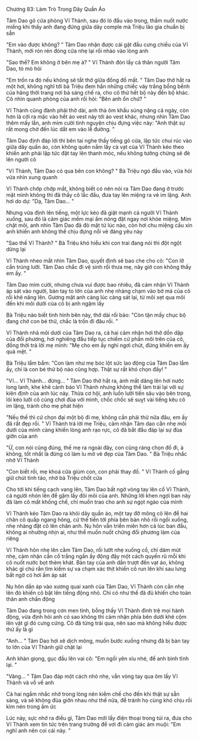 




Chương 83: Làm Trò Trong Dãy Quần Áo

Tâm Dao gõ cửa phòng Vĩ Thành, sau đó ló đầu vào trong, thầm nuốt nước miếng khi thấy anh đang đứng giữa dãy comple mà Triệu lão gia chuẩn bị sẵn

"Em vào được không? " Tâm Dao nhận được cái gật đầu cưng chiều của Vĩ Thành, mới rón rén đóng cửa nhẹ lại rồi nhào vào lòng anh

"Sao thế? Em không ở bên mẹ à? " Vĩ Thành đón lấy cả thân người Tâm Dao, tò mò hỏi

"Em trốn ra đó nếu không sẽ tắt thở giữa đống đồ mất. " Tâm Dao thở hắt ra một hơi, không nghĩ tới bà Triệu đem hẳn những chiếc váy trắng bồng bềnh của hãng thời trang nơi bà sáng chế ra, cho cô thử hết bộ này đến bộ khác. Cô nhìn quanh phòng của anh rồi hỏi: "Bên anh ổn chứ? "

Vĩ Thành cũng đành phải thở dài, anh thà ôm khẩu súng nặng cả ngày, còn hơn là cởi ra mặc vào hết áo vest này tới áo vest khác, nhưng nhìn Tâm Dao thêm mấy lần, anh mỉm cười tình nguyện chịu đựng việc này: "Anh thật sự rất mong chờ đến lúc dắt em vào lễ đường. "

Tâm Dao định đáp lời thì bên tai nghe thấy tiếng gõ cửa, lập tức chui rúc vào giữa dãy quần áo, còn không quên nắm lấy cà vạt của Vĩ Thành kéo theo khiến anh phải lập tức đặt tay lên thanh móc, nếu không tưởng chừng sẽ đè lên người cô

"Vĩ Thành, Tâm Dao có qua bên con không? " Bà Triệu ngó đầu vào, vừa hỏi vừa nhìn xung quanh

Vĩ Thành chớp chớp mắt, không biết có nên nói ra Tâm Dao đang ở trước mặt mình không thì đã thấy cô lắc đầu, đưa tay lên miệng ra vẻ im lặng. Anh hơi do dự: "Dạ, Tâm Dao... "

Nhưng vừa định lên tiếng, một lực kéo đã giật mạnh cả người Vĩ Thành xuống, sau đó là cảm giác mềm mại ấm nóng đặt ngay nơi khóe miệng. Mím chặt môi, anh nhìn Tâm Dao đã đỏ mặt từ lúc nào, còn hơi chu miệng cầu xin anh khiến anh không thể chịu đựng nổi vẻ đáng yêu này

"Sao thế Vĩ Thành? " Bà Triệu khó hiểu khi con trai đang nói thì đột ngột dừng lại

Vĩ Thành nheo mắt nhìn Tâm Dao, quyết định sẽ bao che cho cô: "Con lỡ cắn trúng lưỡi. Tâm Dao chắc đi vệ sinh rồi thưa mẹ, nãy giờ con không thấy em ấy. "

Tâm Dao mỉm cười, nhưng chưa vui được bao nhiêu, đã cảm nhận Vĩ Thành áp sát vào người, bàn tay to lớn của anh nhẹ nhàng chạm vào bờ má của cô rồi khẽ nâng lên. Gương mặt anh càng lúc càng sát lại, từ môi xẹt qua môi đến khi môi dưới của cô bị anh ngậm lấy

Bà Triệu nào biết tình hình bên này, thở dài rồi bảo: "Còn tận mấy chục bộ đang chờ con bé thử, chắc là trốn đi đâu rồi. "

Vĩ Thành nhả môi dưới của Tâm Dao ra, cả hai cảm nhận hơi thở dồn dập của đối phương, hơi nghiêng đầu tiếp tục chiếm cứ phần môi trên của cô, đồng thời trả lời mẹ mình: "Mẹ cho em ấy nghỉ ngơi chút, đừng khiến em ấy quá mệt. "

Bà Triệu lẩm bẩm: "Con làm như mẹ bóc lột sức lao động của Tâm Dao lắm ấy, chỉ là con bé thử bộ nào cũng hợp. Thật sự rất khó chọn đấy! "


"Vĩ... Vĩ Thành... đừng... " Tâm Dao thở hắt ra, ánh mắt dâng lên hơi nước long lanh, khe khẽ cảnh báo Vĩ Thành nhưng không thể làm trái lại với sự kiên định của anh lúc này. Thừa cơ hội, anh luồn lưỡi tiến sâu vào bên trong, lôi kéo lưỡi cô cùng chơi đùa với mình, chốc chốc sẽ suỵt vài tiếng kêu cô im lặng, tránh cho mẹ phát hiện

"Nếu thế thì cứ chọn đại một bộ đi mẹ, không cần phải thử nữa đâu, em ấy đã rất đẹp rồi. " Vĩ Thành trả lời mẹ Triệu, cảm nhận Tâm dao cắn nhẹ môi dưới của mình càng khiến lòng anh rạo rực, cô đã bắt đầu đáp lại sự đùa giỡn của anh

"Ừ, con nói cũng đúng, thế mẹ ra ngoài đây, con cũng ráng chọn đồ đi, à không, tốt nhất là đừng có làm lu mờ vẻ đẹp của Tâm Dao. " Bà Triệu nhắc nhở Vĩ Thành

"Con biết rồi, mẹ khoá cửa giùm con, con phải thay đồ. " Vĩ Thành cố gắng giữ chút tỉnh táo, nhờ bà Triệu chốt cửa

Cho tới khi tiếng cạch vang lên, Tâm Dao bất ngờ vòng tay lên cổ Vĩ Thành, cả người nhón lên để gặm lấy đôi môi của anh. Những lời khen ngợi ban nãy đã làm cô mất khống chế, chỉ muốn trao cho anh sự ngọt ngào của mình

Vĩ Thành kéo Tâm Dao ra khỏi dãy quần áo, một tay đỡ mông cô lên để hai chân cô quắp ngang hông, cứ thế tiến tới phía bên bàn nhỏ rồi ngồi xuống, nhẹ nhàng đặt cô lên chân anh. Nụ hôn vẫn triền miên hơn cả lúc ban đầu, không ai nhường nhịn ai, như thể muốn nuốt chửng đối phương làm của riêng

Vĩ Thành hôn nhẹ lên cằm Tâm Dao, rồi lướt nhẹ xuống cổ, chỉ dám mút nhẹ, cảm nhận cần cổ trắng ngần ấy động đậy một cách quyến rũ mỗi khi cô nuốt nước bọt thèm khát. Bàn tay của anh dần trượt đến vạt áo, không khác gì chú rắn tìm kiếm sự va chạm xác thịt khiến cô run lên khi sau lưng bất ngờ có hơi ấm áp sát

Nụ hôn dần áp vào xương quai xanh của Tâm Dao, Vĩ Thành còn cắn nhẹ lên đó khiến cô bật lên tiếng động nhỏ. Chỉ có như thế đã đủ khiến cho toàn thân anh chấn động

Tâm Dao đang trong cơn men tình, bỗng thấy Vĩ Thành đình trệ mọi hành động, vừa định hỏi anh có sao không thì cảm nhận phía bên dưới khẽ cộm lên vật gì đó cưng cứng. Cô đã từng trải qua, nên sao mà không hiểu được thứ ấy là gì

"Anh... " Tâm Dao hơi xê dịch mông, muốn bước xuống nhưng đã bị bàn tay to lớn của Vĩ Thành giữ chặt lại

Anh khàn giọng, gục đầu lên vai cô: "Em ngồi yên xíu nhé, để anh bình tĩnh lại. "

"Vâng... " Tâm Dao đáp một cách nhỏ nhẹ, vẫn vòng tay qua ôm lấy Vĩ Thành và vỗ về anh

Cả hai ngầm nhắc nhở trong lòng nên kiềm chế cho đến khi thật sự sẵn sàng, và sẽ không đùa giỡn nhau như thế nữa, để tránh họ cùng khó chịu rồi kìm nén trong ấm ức

Lúc này, sực nhớ ra điều gì, Tâm Dao mới lấy điện thoại trong túi ra, đưa cho Vĩ Thành xem tin tức trên trang trường để vơi đi cảm giác ám muội: "Em nghĩ anh nên coi cái này. "




